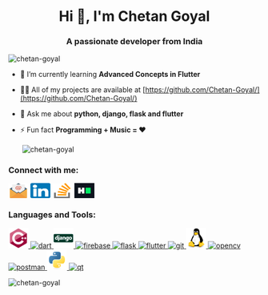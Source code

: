 <h1 align="center">Hi 👋, I'm Chetan Goyal</h1>  
<h3 align="center">A passionate developer from India</h3>  
  
<p align="left"> <img src="https://komarev.com/ghpvc/?username=chetan-goyal&label=Profile%20views&color=8c21d4&style=plastic" alt="chetan-goyal" /> </p>  
  
- 🌱 I’m currently learning **Advanced Concepts in Flutter**  
  
- 👨‍💻 All of my projects are available at [https://github.com/Chetan-Goyal/](https://github.com/Chetan-Goyal/)  
  
- 💬 Ask me about **python, django, flask and flutter**  
  
- ⚡ Fun fact **Programming + Music = ❤️**
  
  <p>&nbsp;<img align="center" src="https://github-readme-stats.vercel.app/api?username=Chetan-Goyal&count_private=true&show_icons=true&include_all_commits=true&theme=dark" alt="chetan-goyal" /></p>  
  
<h3 align="left">Connect with me:</h3>  
<p align="left">  
<a href="mailto:chetangoyal@ddu.du.ac.in" target="blank"><img align="center" src="https://github.com/Chetan-Goyal/Chetan-Goyal/blob/main/icons/mail.png?raw=true" alt="chetan_goyal" height="30" width="40" /></a>
<a href="https://linkedin.com/in/chetan--" target="blank"><img align="center" src="https://raw.githubusercontent.com/Chetan-Goyal/Chetan-Goyal/main/icons/linkedin.svg" alt="chetan--" height="30" width="40" /></a>  
<a href="https://stackoverflow.com/users/12012721/chetan-goyal" target="blank"><img align="center" src="https://raw.githubusercontent.com/Chetan-Goyal/Chetan-Goyal/main/icons/stack-overflow.svg" alt="chetan-goyal" height="30" width="40" /></a>  
<a href="https://www.hackerrank.com/chetan_goyal" target="blank"><img align="center" src="https://github.com/Chetan-Goyal/Chetan-Goyal/blob/main/icons/hackerrank.png?raw=true" alt="chetan_goyal" height="30" width="40" /></a>  
</p>  
  
<h3 align="left">Languages and Tools:</h3>  
<p align="left"> <a href="https://www.w3schools.com/cpp/" target="_blank"> <img src="https://raw.githubusercontent.com/devicons/devicon/master/icons/cplusplus/cplusplus-original.svg" alt="cplusplus" width="40" height="40"/> </a> <a href="https://dart.dev" target="_blank"> <img src="https://www.vectorlogo.zone/logos/dartlang/dartlang-icon.svg" alt="dart" width="40" height="40"/> </a> <a href="https://www.djangoproject.com/" target="_blank"> <img src="https://raw.githubusercontent.com/devicons/devicon/master/icons/django/django-original.svg" alt="django" width="40" height="40"/> </a> <a href="https://firebase.google.com/" target="_blank"> <img src="https://www.vectorlogo.zone/logos/firebase/firebase-icon.svg" alt="firebase" width="40" height="40"/> </a> <a href="https://flask.palletsprojects.com/" target="_blank"> <img src="https://www.vectorlogo.zone/logos/pocoo_flask/pocoo_flask-icon.svg" alt="flask" width="40" height="40"/> </a> <a href="https://flutter.dev" target="_blank"> <img src="https://www.vectorlogo.zone/logos/flutterio/flutterio-icon.svg" alt="flutter" width="40" height="40"/> </a> <a href="https://git-scm.com/" target="_blank"> <img src="https://www.vectorlogo.zone/logos/git-scm/git-scm-icon.svg" alt="git" width="40" height="40"/> </a> <a href="https://www.linux.org/" target="_blank"> <img src="https://raw.githubusercontent.com/devicons/devicon/master/icons/linux/linux-original.svg" alt="linux" width="40" height="40"/> </a> <a href="https://opencv.org/" target="_blank"> <img src="https://www.vectorlogo.zone/logos/opencv/opencv-icon.svg" alt="opencv" width="40" height="40"/> </a> <a href="https://postman.com" target="_blank"> <img src="https://www.vectorlogo.zone/logos/getpostman/getpostman-icon.svg" alt="postman" width="40" height="40"/> </a> <a href="https://www.python.org" target="_blank"> <img src="https://raw.githubusercontent.com/devicons/devicon/master/icons/python/python-original.svg" alt="python" width="40" height="40"/> </a> <a href="https://www.qt.io/" target="_blank"> <img src="https://upload.wikimedia.org/wikipedia/commons/0/0b/Qt_logo_2016.svg" alt="qt" width="40" height="40"/> </a> </p>  
  
<p><img align="left" src="https://github-readme-stats.vercel.app/api/top-langs?username=chetan-goyal&show_icons=true&theme=dark&locale=en&layout=compact" alt="chetan-goyal" /></p>  
